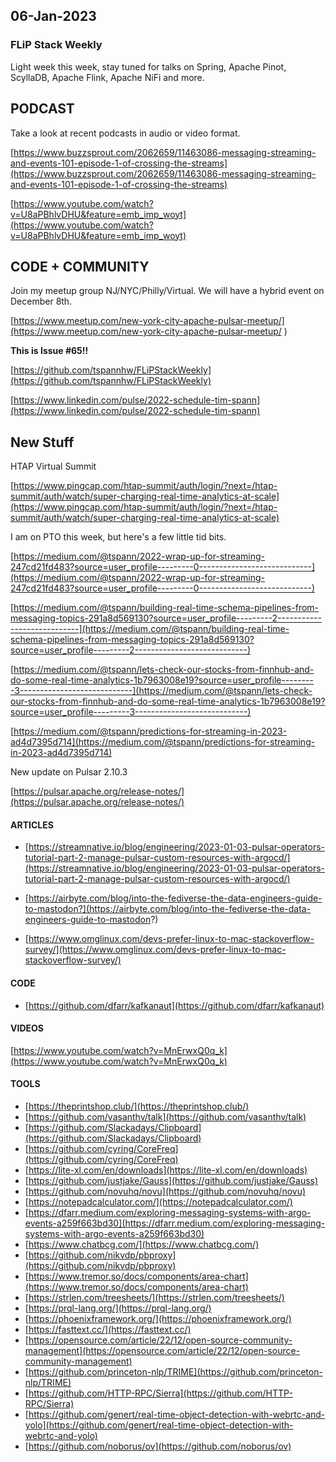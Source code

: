 
## 06-Jan-2023

### FLiP Stack Weekly


Light week this week, stay tuned for talks on Spring, Apache Pinot, ScyllaDB, Apache Flink, Apache NiFi and more.



## PODCAST

Take a look at recent podcasts in audio or video format.

[https://www.buzzsprout.com/2062659/11463086-messaging-streaming-and-events-101-episode-1-of-crossing-the-streams](https://www.buzzsprout.com/2062659/11463086-messaging-streaming-and-events-101-episode-1-of-crossing-the-streams)

[https://www.youtube.com/watch?v=U8aPBhlvDHU&feature=emb_imp_woyt](https://www.youtube.com/watch?v=U8aPBhlvDHU&feature=emb_imp_woyt)



## CODE + COMMUNITY


Join my meetup group NJ/NYC/Philly/Virtual.   We will have a hybrid event on December 8th.

[https://www.meetup.com/new-york-city-apache-pulsar-meetup/](https://www.meetup.com/new-york-city-apache-pulsar-meetup/
)

**This is Issue #65!!**

[https://github.com/tspannhw/FLiPStackWeekly](https://github.com/tspannhw/FLiPStackWeekly)

[https://www.linkedin.com/pulse/2022-schedule-tim-spann](https://www.linkedin.com/pulse/2022-schedule-tim-spann)


## New Stuff

HTAP Virtual Summit

[https://www.pingcap.com/htap-summit/auth/login/?next=/htap-summit/auth/watch/super-charging-real-time-analytics-at-scale](https://www.pingcap.com/htap-summit/auth/login/?next=/htap-summit/auth/watch/super-charging-real-time-analytics-at-scale)



I am on PTO this week, but here's a few little tid bits.

[https://medium.com/@tspann/2022-wrap-up-for-streaming-247cd21fd483?source=user_profile---------0----------------------------](https://medium.com/@tspann/2022-wrap-up-for-streaming-247cd21fd483?source=user_profile---------0----------------------------)

[https://medium.com/@tspann/building-real-time-schema-pipelines-from-messaging-topics-291a8d569130?source=user_profile---------2----------------------------](https://medium.com/@tspann/building-real-time-schema-pipelines-from-messaging-topics-291a8d569130?source=user_profile---------2----------------------------)

[https://medium.com/@tspann/lets-check-our-stocks-from-finnhub-and-do-some-real-time-analytics-1b7963008e19?source=user_profile---------3----------------------------](https://medium.com/@tspann/lets-check-our-stocks-from-finnhub-and-do-some-real-time-analytics-1b7963008e19?source=user_profile---------3----------------------------)

[https://medium.com/@tspann/predictions-for-streaming-in-2023-ad4d7395d714](https://medium.com/@tspann/predictions-for-streaming-in-2023-ad4d7395d714)


New update on Pulsar 2.10.3

[https://pulsar.apache.org/release-notes/](https://pulsar.apache.org/release-notes/)


#### ARTICLES

* [https://streamnative.io/blog/engineering/2023-01-03-pulsar-operators-tutorial-part-2-manage-pulsar-custom-resources-with-argocd/](https://streamnative.io/blog/engineering/2023-01-03-pulsar-operators-tutorial-part-2-manage-pulsar-custom-resources-with-argocd/)

* [https://airbyte.com/blog/into-the-fediverse-the-data-engineers-guide-to-mastodon?](https://airbyte.com/blog/into-the-fediverse-the-data-engineers-guide-to-mastodon?)

* [https://www.omglinux.com/devs-prefer-linux-to-mac-stackoverflow-survey/](https://www.omglinux.com/devs-prefer-linux-to-mac-stackoverflow-survey/)

#### CODE

* [https://github.com/dfarr/kafkanaut](https://github.com/dfarr/kafkanaut)

#### VIDEOS

[https://www.youtube.com/watch?v=MnErwxQ0q_k](https://www.youtube.com/watch?v=MnErwxQ0q_k)



#### TOOLS

* [https://theprintshop.club/](https://theprintshop.club/)
* [https://github.com/vasanthv/talk](https://github.com/vasanthv/talk)
* [https://github.com/Slackadays/Clipboard](https://github.com/Slackadays/Clipboard)
* [https://github.com/cyring/CoreFreq](https://github.com/cyring/CoreFreq)
* [https://lite-xl.com/en/downloads](https://lite-xl.com/en/downloads)
* [https://github.com/justjake/Gauss](https://github.com/justjake/Gauss)
* [https://github.com/novuhq/novu](https://github.com/novuhq/novu)
* [https://notepadcalculator.com/](https://notepadcalculator.com/)
* [https://dfarr.medium.com/exploring-messaging-systems-with-argo-events-a259f663bd30](https://dfarr.medium.com/exploring-messaging-systems-with-argo-events-a259f663bd30)
* [https://www.chatbcg.com/](https://www.chatbcg.com/)
* [https://github.com/nikvdp/pbproxy](https://github.com/nikvdp/pbproxy)
* [https://www.tremor.so/docs/components/area-chart](https://www.tremor.so/docs/components/area-chart)
* [https://strlen.com/treesheets/](https://strlen.com/treesheets/)
* [https://prql-lang.org/](https://prql-lang.org/)
* [https://phoenixframework.org/](https://phoenixframework.org/)
* [https://fasttext.cc/](https://fasttext.cc/)
* [https://opensource.com/article/22/12/open-source-community-management](https://opensource.com/article/22/12/open-source-community-management)
* [https://github.com/princeton-nlp/TRIME](https://github.com/princeton-nlp/TRIME)
* [https://github.com/HTTP-RPC/Sierra](https://github.com/HTTP-RPC/Sierra)
* [https://github.com/genert/real-time-object-detection-with-webrtc-and-yolo](https://github.com/genert/real-time-object-detection-with-webrtc-and-yolo)
* [https://github.com/noborus/ov](https://github.com/noborus/ov)









